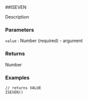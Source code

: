 ##ISEVEN

Description

### Parameters
`value` : Number (required) - argument

### Returns
Number

### Examples
```
// returns VALUE
ISEVEN()
```